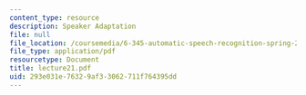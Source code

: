 ```yaml
---
content_type: resource
description: Speaker Adaptation
file: null
file_location: /coursemedia/6-345-automatic-speech-recognition-spring-2003/293e031e76329af33062711f764395dd_lecture21.pdf
file_type: application/pdf
resourcetype: Document
title: lecture21.pdf
uid: 293e031e-7632-9af3-3062-711f764395dd
---
```

